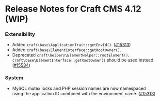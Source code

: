 # Release Notes for Craft CMS 4.12 (WIP)

### Extensibility
- Added `craft\base\ApplicationTrait::getEnvId()`. ([#15313](https://github.com/craftcms/cms/issues/15313))
- Added `craft\base\ElementInterface::getRootOwner()`.
- Deprecated `craft\helpers\ElementHelper::rootElement()`. `craft\base\ElementInterface::getRootOwner()` should be used instead. ([#15534](https://github.com/craftcms/cms/discussions/15534)) 

### System
- MySQL mutex locks and PHP session names are now namespaced using the application ID combined with the environment name. ([#15313](https://github.com/craftcms/cms/issues/15313))
